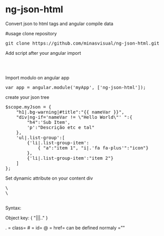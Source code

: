 # ng-json-html
Convert json to html tags and angular compile data

#usage
clone repository
<pre>
git clone https://github.com/minasvisual/ng-json-html.git
</pre>

Add script after your angular import
<pre>
<script src="./ng-json-html/ngJsonHtml.js"></script>
</pre>

Import modulo on angular app
<pre>
var app = angular.module('myApp', ['ng-json-html']);
</pre>

create your json tree
<pre>
$scope.myJson = { 
    "h1|.bg-warning|#title":"{{ nameVar }}", 
    "div|ng-if='nameVar != \"Hello World\"' ":{ 
        "h4":'Sub Item', 
        'p':"Descrição etc e tal"
    }, 
    'ul|.list-group':[
        {'li|.list-group-item':
            { "a":"item 1", "i|.'fa fa-plus'":"icon"} 
        }, 
        {'li|.list-group-item':"item 2"}
    ]  
};
</pre>

Set dynamic attribute on your content div
<pre>
\<div dynamic="myjson">\</div>
</pre>

Syntax:

Object key:
{
    "<TAG name>|<attribute>|<attribute>|.." 
}

. = class=
\# = id=
\@ = href=
<any> can be defined normaly <any>="<any>" 
